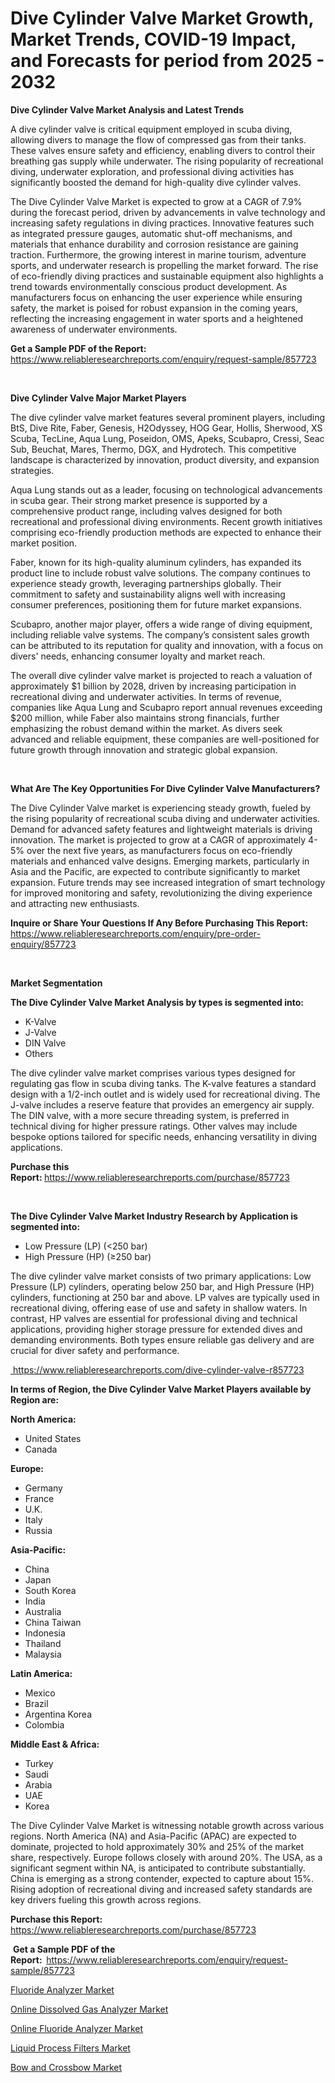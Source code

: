 <p><h1>Dive Cylinder Valve Market Growth, Market Trends, COVID-19 Impact, and Forecasts for period from 2025 - 2032</h1></p><p><strong>Dive Cylinder Valve Market Analysis and Latest Trends</strong></p>
<p><p>A dive cylinder valve is critical equipment employed in scuba diving, allowing divers to manage the flow of compressed gas from their tanks. These valves ensure safety and efficiency, enabling divers to control their breathing gas supply while underwater. The rising popularity of recreational diving, underwater exploration, and professional diving activities has significantly boosted the demand for high-quality dive cylinder valves.</p><p>The Dive Cylinder Valve Market is expected to grow at a CAGR of 7.9% during the forecast period, driven by advancements in valve technology and increasing safety regulations in diving practices. Innovative features such as integrated pressure gauges, automatic shut-off mechanisms, and materials that enhance durability and corrosion resistance are gaining traction. Furthermore, the growing interest in marine tourism, adventure sports, and underwater research is propelling the market forward. The rise of eco-friendly diving practices and sustainable equipment also highlights a trend towards environmentally conscious product development. As manufacturers focus on enhancing the user experience while ensuring safety, the market is poised for robust expansion in the coming years, reflecting the increasing engagement in water sports and a heightened awareness of underwater environments.</p></p>
<p><strong>Get a Sample PDF of the Report:&nbsp;</strong> <a href="https://www.reliableresearchreports.com/enquiry/request-sample/857723?utm_campaign=41&utm_medium=2&utm_source=Github&utm_content=ia&utm_term=09042025&utm_id=dive-cylinder-valve">https://www.reliableresearchreports.com/enquiry/request-sample/857723</a></p>
<p>&nbsp;</p>
<p><strong>Dive Cylinder Valve Major Market Players</strong></p>
<p><p>The dive cylinder valve market features several prominent players, including BtS, Dive Rite, Faber, Genesis, H2Odyssey, HOG Gear, Hollis, Sherwood, XS Scuba, TecLine, Aqua Lung, Poseidon, OMS, Apeks, Scubapro, Cressi, Seac Sub, Beuchat, Mares, Thermo, DGX, and Hydrotech. This competitive landscape is characterized by innovation, product diversity, and expansion strategies.</p><p>Aqua Lung stands out as a leader, focusing on technological advancements in scuba gear. Their strong market presence is supported by a comprehensive product range, including valves designed for both recreational and professional diving environments. Recent growth initiatives comprising eco-friendly production methods are expected to enhance their market position.</p><p>Faber, known for its high-quality aluminum cylinders, has expanded its product line to include robust valve solutions. The company continues to experience steady growth, leveraging partnerships globally. Their commitment to safety and sustainability aligns well with increasing consumer preferences, positioning them for future market expansions.</p><p>Scubapro, another major player, offers a wide range of diving equipment, including reliable valve systems. The company’s consistent sales growth can be attributed to its reputation for quality and innovation, with a focus on divers' needs, enhancing consumer loyalty and market reach.</p><p>The overall dive cylinder valve market is projected to reach a valuation of approximately $1 billion by 2028, driven by increasing participation in recreational diving and underwater activities. In terms of revenue, companies like Aqua Lung and Scubapro report annual revenues exceeding $200 million, while Faber also maintains strong financials, further emphasizing the robust demand within the market. As divers seek advanced and reliable equipment, these companies are well-positioned for future growth through innovation and strategic global expansion.</p></p>
<p>&nbsp;</p>
<p><strong>What Are The Key Opportunities For Dive Cylinder Valve Manufacturers?</strong></p>
<p><p>The Dive Cylinder Valve market is experiencing steady growth, fueled by the rising popularity of recreational scuba diving and underwater activities. Demand for advanced safety features and lightweight materials is driving innovation. The market is projected to grow at a CAGR of approximately 4-5% over the next five years, as manufacturers focus on eco-friendly materials and enhanced valve designs. Emerging markets, particularly in Asia and the Pacific, are expected to contribute significantly to market expansion. Future trends may see increased integration of smart technology for improved monitoring and safety, revolutionizing the diving experience and attracting new enthusiasts.</p></p>
<p><strong>Inquire or Share Your Questions If Any Before Purchasing This Report:</strong> <a href="https://www.reliableresearchreports.com/enquiry/pre-order-enquiry/857723?utm_campaign=41&utm_medium=2&utm_source=Github&utm_content=ia&utm_term=09042025&utm_id=dive-cylinder-valve">https://www.reliableresearchreports.com/enquiry/pre-order-enquiry/857723</a></p>
<p>&nbsp;</p>
<p><strong>Market Segmentation</strong></p>
<p><strong>The Dive Cylinder Valve Market Analysis by types is segmented into:</strong></p>
<p><ul><li>K-Valve</li><li>J-Valve</li><li>DIN Valve</li><li>Others</li></ul></p>
<p><p>The dive cylinder valve market comprises various types designed for regulating gas flow in scuba diving tanks. The K-valve features a standard design with a 1/2-inch outlet and is widely used for recreational diving. The J-valve includes a reserve feature that provides an emergency air supply. The DIN valve, with a more secure threading system, is preferred in technical diving for higher pressure ratings. Other valves may include bespoke options tailored for specific needs, enhancing versatility in diving applications.</p></p>
<p><strong>Purchase this Report:&nbsp;</strong><a href="https://www.reliableresearchreports.com/purchase/857723?utm_campaign=41&utm_medium=2&utm_source=Github&utm_content=ia&utm_term=09042025&utm_id=dive-cylinder-valve">https://www.reliableresearchreports.com/purchase/857723</a></p>
<p>&nbsp;</p>
<p><strong>The Dive Cylinder Valve Market Industry Research by Application is segmented into:</strong></p>
<p><ul><li>Low Pressure (LP) (<250 bar)</li><li>High Pressure (HP) (≥250 bar)</li></ul></p>
<p><p>The dive cylinder valve market consists of two primary applications: Low Pressure (LP) cylinders, operating below 250 bar, and High Pressure (HP) cylinders, functioning at 250 bar and above. LP valves are typically used in recreational diving, offering ease of use and safety in shallow waters. In contrast, HP valves are essential for professional diving and technical applications, providing higher storage pressure for extended dives and demanding environments. Both types ensure reliable gas delivery and are crucial for diver safety and performance.</p></p>
<p><a href="https://www.reliableresearchreports.com/dive-cylinder-valve-r857723?utm_campaign=41&utm_medium=2&utm_source=Github&utm_content=ia&utm_term=09042025&utm_id=dive-cylinder-valve">&nbsp;https://www.reliableresearchreports.com/dive-cylinder-valve-r857723</a></p>
<p><strong>In terms of Region, the Dive Cylinder Valve Market Players available by Region are:</strong></p>
<p>
    <p> <strong> North America: </strong>
        <ul>
            <li>United States</li>
            <li>Canada</li>
        </ul>
        </p> 
    <p> <strong> Europe: </strong>
        <ul>
            <li>Germany</li>
            <li>France</li>
            <li>U.K.</li>
            <li>Italy</li>
            <li>Russia</li>
        </ul>
        </p> 
    <p> <strong> Asia-Pacific: </strong>
        <ul>
            <li>China</li>
            <li>Japan</li>
            <li>South Korea</li>
            <li>India</li>
            <li>Australia</li>
            <li>China Taiwan</li>
            <li>Indonesia</li>
            <li>Thailand</li>
            <li>Malaysia</li>
        </ul>
        </p> 
    <p> <strong> Latin America: </strong>
        <ul>
            <li>Mexico</li>
            <li>Brazil</li>
            <li>Argentina Korea</li>
            <li>Colombia</li>
        </ul>
        </p> 
    <p> <strong> Middle East & Africa: </strong>
        <ul>
            <li>Turkey</li>
            <li>Saudi</li>
            <li>Arabia</li>
            <li>UAE</li>
            <li>Korea</li>
        </ul>
    </p>
    </p>
<p><p>The Dive Cylinder Valve Market is witnessing notable growth across various regions. North America (NA) and Asia-Pacific (APAC) are expected to dominate, projected to hold approximately 30% and 25% of the market share, respectively. Europe follows closely with around 20%. The USA, as a significant segment within NA, is anticipated to contribute substantially. China is emerging as a strong contender, expected to capture about 15%. Rising adoption of recreational diving and increased safety standards are key drivers fueling this growth across regions.</p></p>
<p><strong>Purchase this Report: </strong><a href="https://www.reliableresearchreports.com/purchase/857723?utm_campaign=41&utm_medium=2&utm_source=Github&utm_content=ia&utm_term=09042025&utm_id=dive-cylinder-valve">https://www.reliableresearchreports.com/purchase/857723</a></p>
<p>&nbsp;<strong>Get a Sample PDF of the Report:&nbsp;&nbsp;</strong><a href="https://www.reliableresearchreports.com/enquiry/request-sample/857723?utm_campaign=41&utm_medium=2&utm_source=Github&utm_content=ia&utm_term=09042025&utm_id=dive-cylinder-valve">https://www.reliableresearchreports.com/enquiry/request-sample/857723</a></p>
<p><strong></strong></p>
<p><p><a href="https://github.com/frodanlert/Market-Research-Report-List-1/blob/main/fluoride-analyzer-market.md?utm_campaign=41&utm_medium=2&utm_source=Github&utm_content=ia&utm_term=09042025&utm_id=dive-cylinder-valve">Fluoride Analyzer Market</a></p><p><a href="https://github.com/ilanarohalgh/Market-Research-Report-List-1/blob/main/online-dissolved-gas-analyzer-market.md?utm_campaign=41&utm_medium=2&utm_source=Github&utm_content=ia&utm_term=09042025&utm_id=dive-cylinder-valve">Online Dissolved Gas Analyzer Market</a></p><p><a href="https://github.com/iperitvik8/Market-Research-Report-List-1/blob/main/online-fluoride-analyzer-market.md?utm_campaign=41&utm_medium=2&utm_source=Github&utm_content=ia&utm_term=09042025&utm_id=dive-cylinder-valve">Online Fluoride Analyzer Market</a></p><p><a href="https://github.com/zdybelzinn/Market-Research-Report-List-1/blob/main/liquid-process-filters-market.md?utm_campaign=41&utm_medium=2&utm_source=Github&utm_content=ia&utm_term=09042025&utm_id=dive-cylinder-valve">Liquid Process Filters Market</a></p><p><a href="https://github.com/kadutjoelly83/Market-Research-Report-List-1/blob/main/bow-and-crossbow-market.md?utm_campaign=41&utm_medium=2&utm_source=Github&utm_content=ia&utm_term=09042025&utm_id=dive-cylinder-valve">Bow and Crossbow Market</a></p></p>